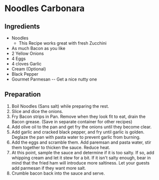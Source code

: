# Noodles Carbonara

## Ingredients

- Noodles
    * This Recipe works great with fresh Zucchini 
- As much Bacon as you like
- 2 Yellow Onions
- 4 Eggs
- 4 cloves Garlic
- Cream (Optional)
- Black Pepper
- Gourmet Parmesan -- Get a nice nutty one

## Preparation

1. Boil Noodles (Sans salt) while preparing the rest.
2. Slice and dice the onions. 
3. Fry Bacon strips in Pan. Remove when they look fit to eat, drain the Bacon grease. (Save in separate container for other recipes)
4. Add olive oil to the pan and get fry the onions until they become clear.
5. Add garlic and cracked black pepper, and fry until garlic is golden. Deglaze the pan with pasta water to prevent garlic from burning.
6. Add the eggs and scramble them. Add paremsan and pasta water, stir them together to thicken the sauce. Reduce heat.
7. At this point, sample the sauce and determine if it is too salty. If so, add whipping cream and let it stew for a bit. If it isn't salty enough, bear in mind that the fried ham will introduce more saltiness. Let your guests add parmesan if they want more salt.
8. Crumble bacon back into the sauce and serve. 
